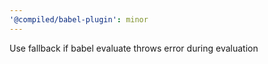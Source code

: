```yaml
---
'@compiled/babel-plugin': minor
---
```


Use fallback if babel evaluate throws error during evaluation
